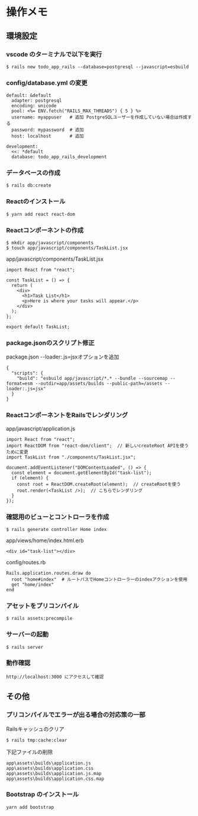 # 操作メモ

## 環境設定

### vscode のターミナルで以下を実行

```
$ rails new todo_app_rails --database=postgresql --javascript=esbuild
```

### config/database.yml の変更

```
default: &default
  adapter: postgresql
  encoding: unicode
  pool: <%= ENV.fetch("RAILS_MAX_THREADS") { 5 } %>
  username: myappuser   # 追加 PostgreSQLユーザーを作成していない場合は作成する
  password: mypassword  # 追加
  host: localhost       # 追加

development:
  <<: *default
  database: todo_app_rails_development
```

### データベースの作成

```
$ rails db:create
```

### Reactのインストール

```
$ yarn add react react-dom
```

### Reactコンポーネントの作成

```
$ mkdir app/javascript/components
$ touch app/javascript/components/TaskList.jsx
```

app/javascript/components/TaskList.jsx
```
import React from "react";

const TaskList = () => {
  return (
    <div>
      <h1>Task List</h1>
      <p>Here is where your tasks will appear.</p>
    </div>
  );
};

export default TaskList;
```

### package.jsonのスクリプト修正

package.json
--loader:.js=jsxオプションを追加
```
{
  "scripts": {
    "build": "esbuild app/javascript/*.* --bundle --sourcemap --format=esm --outdir=app/assets/builds --public-path=/assets --loader:.js=jsx"
  }
}
```

### ReactコンポーネントをRailsでレンダリング

app/javascript/application.js
```
import React from "react";
import ReactDOM from "react-dom/client";  // 新しいcreateRoot APIを使うために変更
import TaskList from "./components/TaskList.jsx";

document.addEventListener("DOMContentLoaded", () => {
  const element = document.getElementById("task-list");
  if (element) {
    const root = ReactDOM.createRoot(element);  // createRootを使う
    root.render(<TaskList />);  // こちらでレンダリング
  }
});
```

### 確認用のビューとコントローラを作成

```
$ rails generate controller Home index
```

app/views/home/index.html.erb
```
<div id="task-list"></div>
```

config/routes.rb
```
Rails.application.routes.draw do
  root "home#index"  # ルートパスでHomeコントローラーのindexアクションを使用
  get "home/index"
end
```

### アセットをプリコンパイル

```
$ rails assets:precompile
```

### サーバーの起動

```
$ rails server
```

### 動作確認

```
http://localhost:3000 にアクセスして確認
```


## その他

### プリコンパイルでエラーが出る場合の対応策の一部

Railsキャッシュのクリア
```
$ rails tmp:cache:clear
```

下記ファイルの削除
```
app\assets\builds\application.js
app\assets\builds\application.css
app\assets\builds\application.js.map
app\assets\builds\application.css.map
```

### Bootstrap のインストール

```
yarn add bootstrap
```
